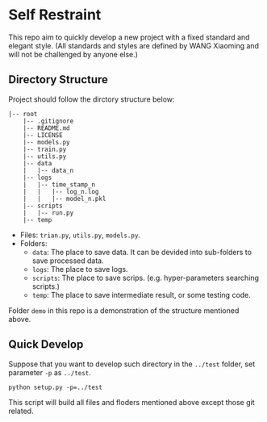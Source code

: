 # Self Restraint

This repo aim to quickly develop a new project with a fixed standard and elegant style. (All standards and styles are defined by WANG Xiaoming and will not be challenged by anyone else.)

## Directory Structure

Project should follow the dirctory structure below:

```
|-- root
    |-- .gitignore
    |-- README.md
    |-- LICENSE
    |-- models.py
    |-- train.py
    |-- utils.py
    |-- data
    |   |-- data_n
    |-- logs
    |   |-- time_stamp_n
    |   |   |-- log_n.log
    |   |   |-- model_n.pkl
    |-- scripts
    |   |-- run.py
    |-- temp
```
- Files: `trian.py`, `utils.py`, `models.py`.
- Folders:
  - `data`: The place to save data. It can be devided into sub-folders to save processed data.
  - `logs`: The place to save logs.
  - `scripts`: The place to save scrips. (e.g. hyper-parameters searching scripts.)
  - `temp`: The place to save intermediate result, or some testing code.

Folder `demo` in this repo is a demonstration of the structure mentioned above.

## Quick Develop

Suppose that you want to develop such directory in the `../test` folder, set parameter `-p` as `../test`.

```
python setup.py -p=../test
```
This script will build all files and floders mentioned above except those git related.
